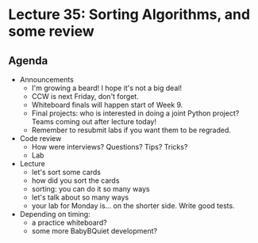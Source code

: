 # Lecture 35: Sorting Algorithms, and some review
## Agenda
- Announcements
    - I'm growing a beard! I hope it's not a big deal!
    - CCW is next Friday, don't forget.
    - Whiteboard finals will happen start of Week 9.
    - Final projects: who is interested in doing a joint Python project? Teams coming out after lecture today!
    - Remember to resubmit labs if you want them to be regraded.
- Code review
    - How were interviews? Questions? Tips? Tricks?
    - Lab
- Lecture
    - let's sort some cards
    - how did you sort the cards
    - sorting: you can do it so many ways
    - let's talk about so many ways
    - your lab for Monday is... on the shorter side. Write good tests.
- Depending on timing:
    - a practice whiteboard?
    - some more BabyBQuiet development?
